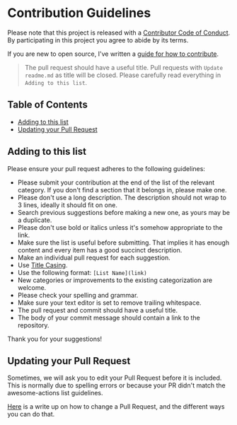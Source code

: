 # Contribution Guidelines

Please note that this project is released with a [Contributor Code of Conduct](code-of-conduct.md). By participating in this project you agree to abide by its terms.

If you are new to open source, I've written a [guide for how to contribute](https://css-tricks.com/how-to-contribute-to-an-open-source-project/).

> The pull request should have a useful title. Pull requests with `Update readme.md` as title will be closed. Please carefully read everything in `Adding to this list`.

## Table of Contents

- [Adding to this list](#adding-to-this-list)
- [Updating your Pull Request](#updating-your-pull-request)

## Adding to this list

Please ensure your pull request adheres to the following guidelines:

- Please submit your contribution at the end of the list of the relevant category. If you don't find a section that it belongs in, please make one.
- Please don't use a long description. The description should not wrap to 3 lines, ideally it should fit on one.
- Search previous suggestions before making a new one, as yours may be a duplicate.
- Please don't use bold or italics unless it's somehow appropriate to the link.
- Make sure the list is useful before submitting. That implies it has enough content and every item has a good succinct description.
- Make an individual pull request for each suggestion.
- Use [Title Casing](https://titlecaseconverter.com/).
- Use the following format: `[List Name](link)`
- New categories or improvements to the existing categorization are welcome.
- Please check your spelling and grammar.
- Make sure your text editor is set to remove trailing whitespace.
- The pull request and commit should have a useful title.
- The body of your commit message should contain a link to the repository.

Thank you for your suggestions!

## Updating your Pull Request

Sometimes, we will ask you to edit your Pull Request before it is included. This is normally due to spelling errors or because your PR didn't match the awesome-actions list guidelines.

[Here](https://github.com/RichardLitt/knowledge/blob/master/github/amending-a-commit-guide.md) is a write up on how to change a Pull Request, and the different ways you can do that.
